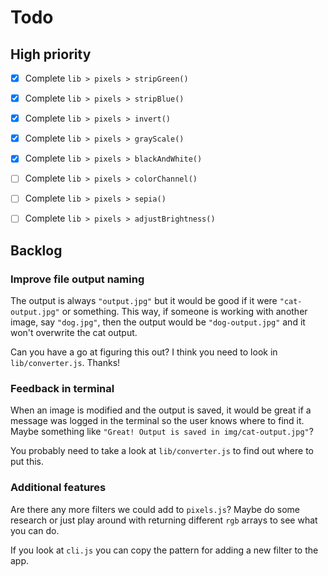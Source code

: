 # Todo

## High priority

- [x] Complete `lib > pixels > stripGreen()`

- [x] Complete `lib > pixels > stripBlue()`

- [x] Complete `lib > pixels > invert()`

- [x] Complete `lib > pixels > grayScale()`

- [x] Complete `lib > pixels > blackAndWhite()`

- [ ] Complete `lib > pixels > colorChannel()`

- [ ] Complete `lib > pixels > sepia()`

- [ ] Complete `lib > pixels > adjustBrightness()`

## Backlog

### Improve file output naming

The output is always `"output.jpg"` but it would be good if it were
`"cat-output.jpg"` or something. This way, if someone is working with another
image, say `"dog.jpg"`, then the output would be `"dog-output.jpg"` and it won't
overwrite the cat output.

Can you have a go at figuring this out? I think you need to look in
`lib/converter.js`. Thanks!

### Feedback in terminal

When an image is modified and the output is saved, it would be great if a
message was logged in the terminal so the user knows where to find it. Maybe
something like `"Great! Output is saved in img/cat-output.jpg"`?

You probably need to take a look at `lib/converter.js` to find out where to put
this.

### Additional features

Are there any more filters we could add to `pixels.js`? Maybe do some research
or just play around with returning different `rgb` arrays to see what you can
do.

If you look at `cli.js` you can copy the pattern for adding a new filter to the
app.
